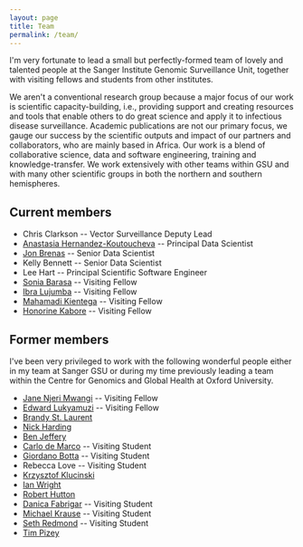 ```yaml
---
layout: page
title: Team
permalink: /team/
---
```


I'm very fortunate to lead a small but perfectly-formed team of lovely
and talented people at the Sanger Institute Genomic Surveillance Unit,
together with visiting fellows and students from other institutes.

We aren't a conventional research group because a major focus of our
work is scientific capacity-building, i.e., providing support and
creating resources and tools that enable others to do great science
and apply it to infectious disease surveillance. Academic publications
are not our primary focus, we gauge our success by the scientific
outputs and impact of our partners and collaborators, who are mainly
based in Africa. Our work is a blend of collaborative science, data
and software engineering, training and knowledge-transfer. We work
extensively with other teams within GSU and with many other scientific
groups in both the northern and southern hemispheres.

## Current members

* Chris Clarkson -- Vector Surveillance Deputy Lead
* [Anastasia Hernandez-Koutoucheva](https://www.linkedin.com/in/anastasia-hernandez-koutoucheva/) -- Principal Data Scientist
* [Jon Brenas](https://www.linkedin.com/in/brenas-jon-6bb79670/) -- Senior Data Scientist
* Kelly Bennett -- Senior Data Scientist
* Lee Hart -- Principal Scientific Software Engineer
* [Sonia Barasa](https://www.linkedin.com/in/sonia-barasa-522107b9/) -- Visiting Fellow
* [Ibra Lujumba](https://www.linkedin.com/in/ibra-lujumba/) -- Visiting Fellow
* [Mahamadi Kientega](https://www.linkedin.com/in/mahamadi-kientega-020a1917a/) -- Visiting Fellow
* [Honorine Kabore](https://www.linkedin.com/in/honorine-kabor%C3%A9-b7852126b/) -- Visiting Fellow

## Former members

I've been very privileged to work with the following wonderful people
either in my team at Sanger GSU or during my time previously leading a
team within the Centre for Genomics and Global Health at Oxford
University.

* [Jane Njeri Mwangi](https://www.linkedin.com/in/jane-njeri/) -- Visiting Fellow
* [Edward Lukyamuzi](https://www.linkedin.com/in/edward-lukyamuzi-784350218/) -- Visiting Fellow
* [Brandy St. Laurent](https://www.linkedin.com/in/brandy-st-laurent/)
* [Nick Harding](https://www.linkedin.com/in/nick-harding-52898132/)
* [Ben Jeffery](https://www.linkedin.com/in/ben-jeffery-b9618310/)
* [Carlo de Marco](https://www.linkedin.com/in/carlo-maria-de-marco/) -- Visiting Student
* [Giordano Botta](https://www.linkedin.com/in/giordanobotta/) -- Visiting Student
* Rebecca Love -- Visiting Student
* [Krzysztof Klucinski](https://www.linkedin.com/in/krzysztof-kluczynski-480a2295/)
* [Ian Wright](https://www.linkedin.com/in/iandwright/)
* [Robert Hutton](https://www.linkedin.com/in/robert-hutton-32bb3623/)
* [Danica Fabrigar](https://www.linkedin.com/in/danica-fabrigar-baabb859/) -- Visiting Student
* [Michael Krause](https://med.virginia.edu/ophthalmology/uva-ophthalmology-faculty-services/michael-a-krause-md-phd/) -- Visiting Student
* [Seth Redmond](https://www.linkedin.com/in/sethnr/) -- Visiting Student
* [Tim Pizey](https://www.linkedin.com/in/timpizey/)
